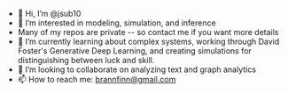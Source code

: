 - 👋 Hi, I’m @jsub10
- 👀 I’m interested in modeling, simulation, and inference
- Many of my repos are private -- so contact me if you want more details
- 🌱 I’m currently learning about complex systems, working through David Foster's Generative Deep Learning, and creating simulations for distinguishing between luck and skill. 
- 💞️ I’m looking to collaborate on analyzing text and graph analytics
- 📫 How to reach me: brannfinn@gmail.com

<!---
jsub10/jsub10 is a ✨ special ✨ repository because its `README.md` (this file) appears on your GitHub profile.
You can click the Preview link to take a look at your changes.
--->
